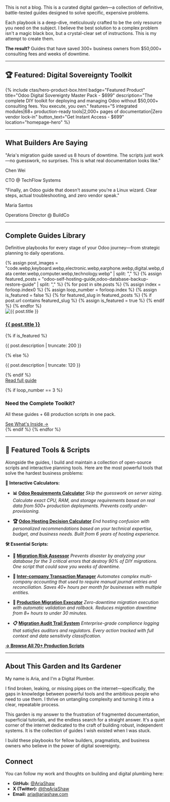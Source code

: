 This is not a blog. This is a curated digital garden—a collection of definitive, battle-tested guides designed to solve specific, expensive problems.

Each playbook is a deep-dive, meticulously crafted to be the only resource you need on the subject. I believe the best solution to a complex problem isn't a magic black box, but a crystal-clear set of instructions. This is my attempt to create them.

**The result?** Guides that have saved 300+ business owners from $50,000+ consulting fees and weeks of downtime.

---

## 🏆 Featured: Digital Sovereignty Toolkit

{% include ctas/hero-product-box.html
   badge="Featured Product"
   title="Odoo Digital Sovereignty Master Pack - $699"
   description="The complete DIY toolkit for deploying and managing Odoo without $50,000+ consulting fees. You execute, you own."
   features="5 integrated modules|68+ production-ready tools|2,000+ pages of documentation|Zero vendor lock-in"
   button_text="Get Instant Access - $699"
   location="homepage-hero"
%}

---

## What Builders Are Saying

<div class="testimonials-section">
  <div class="testimonials-container">
    <div class="testimonials-grid">
      <div class="testimonial-card">
        <p class="testimonial-quote">"Aria's migration guide saved us 8 hours of downtime. The scripts just work—no guesswork, no surprises. This is what real documentation looks like."</p>
        <p class="testimonial-author">Chen Wei</p>
        <p class="testimonial-role">CTO @ TechFlow Systems</p>
      </div>
      <div class="testimonial-card">
        <p class="testimonial-quote">"Finally, an Odoo guide that doesn't assume you're a Linux wizard. Clear steps, actual troubleshooting, and zero vendor speak."</p>
        <p class="testimonial-author">Maria Santos</p>
        <p class="testimonial-role">Operations Director @ BuildCo</p>
      </div>
    </div>
  </div>
</div>

---

## Complete Guides Library

Definitive playbooks for every stage of your Odoo journey—from strategic planning to daily operations.

<div class="posts-grid-section">
<div class="posts-grid">
{% assign post_images = "code.webp,keyboard.webp,electronic.webp,earphone.webp,digital.webp,data center.webp,computer.webp,technology.webp" | split: "," %}
{% assign featured_posts = "odoo-self-hosting-guide,odoo-database-backup-restore-guide" | split: "," %}
{% for post in site.posts %}
  {% assign index = forloop.index0 %}
  {% assign loop_number = forloop.index %}
  {% assign is_featured = false %}
  {% for featured_slug in featured_posts %}
    {% if post.url contains featured_slug %}
      {% assign is_featured = true %}
    {% endif %}
  {% endfor %}
  <article class="post-card{% if is_featured %} featured{% endif %}">
    <img src="/assets/images/{{ post_images[index] }}" alt="{{ post.title }}" class="post-card-image" loading="lazy">
    <div class="post-card-content">
      <h3 class="post-card-title">
        <a href="{{ post.url | relative_url }}">{{ post.title }}</a>
      </h3>
      {% if is_featured %}
        <p class="post-card-description">{{ post.description | truncate: 200 }}</p>
      {% else %}
        <p class="post-card-description">{{ post.description | truncate: 120 }}</p>
      {% endif %}
      <div class="post-card-footer">
        <a href="{{ post.url | relative_url }}" class="post-card-readmore">Read full guide</a>
      </div>
    </div>
  </article>

  {% if loop_number == 3 %}
  <div class="grid-cta-card">
    <h3 class="grid-cta-title">Need the Complete Toolkit?</h3>
    <p class="grid-cta-description">All these guides + 68 production scripts in one pack.</p>
    <a href="https://ariashaw.gumroad.com/l/odoo-digital-sovereignty" class="grid-cta-button">See What's Inside →</a>
  </div>
  {% endif %}
{% endfor %}
</div>
</div>

---

## 🧰 Featured Tools & Scripts

Alongside the guides, I build and maintain a collection of open-source scripts and interactive planning tools. Here are the most powerful tools that solve the hardest business problems:

**🧮 Interactive Calculators:**

* **📊 [Odoo Requirements Calculator](/toolkit/odoo-requirements-calculator/)**
    *Skip the guesswork on server sizing. Calculate exact CPU, RAM, and storage requirements based on real data from 500+ production deployments. Prevents costly under-provisioning.*

* **🏆 [Odoo Hosting Decision Calculator](/toolkit/odoo-hosting-calculator/)**
    *End hosting confusion with personalized recommendations based on your technical expertise, budget, and business needs. Built from 6 years of hosting experience.*

**🛠️ Essential Scripts:**

* **🚨 [Migration Risk Assessor](/scripts/migration_assessment.sh)**
    *Prevents disaster by analyzing your database for the 3 critical errors that destroy 90% of DIY migrations. One script that could save you weeks of downtime.*

* **💼 [Inter-company Transaction Manager](/scripts/intercompany_transaction_manager.py)**
    *Automates complex multi-company accounting that used to require manual journal entries and reconciliation. Saves 40+ hours per month for businesses with multiple entities.*

* **🚀 [Production Migration Executor](/scripts/production_migration.sh)**
    *Zero-downtime migration execution with automatic validation and rollback. Reduces migration downtime from 8+ hours to under 30 minutes.*

* **📋 [Migration Audit Trail System](/scripts/migration_audit_trail.py)**
    *Enterprise-grade compliance logging that satisfies auditors and regulators. Every action tracked with full context and data sensitivity classification.*

**[→ Browse All 70+ Production Scripts](/scripts/)**

---

## About This Garden and Its Gardener

My name is Aria, and I'm a Digital Plumber.

I find broken, leaking, or missing pipes on the internet—specifically, the gaps in knowledge between powerful tools and the ambitious people who need to use them. I thrive on untangling complexity and turning it into a clear, repeatable process.

This garden is my answer to the frustration of fragmented documentation, superficial tutorials, and the endless search for a straight answer. It's a quiet corner of the internet dedicated to the craft of building robust, independent systems. It is the collection of guides I wish existed when I was stuck.

I build these playbooks for fellow builders, pragmatists, and business owners who believe in the power of digital sovereignty.

## Connect

You can follow my work and thoughts on building and digital plumbing here:

* **GitHub:** [@AriaShaw](https://github.com/AriaShaw)
* **X (Twitter):** [@theAriaShaw](https://x.com/theAriaShaw)
* **Email:** [aria@ariashaw.com](mailto:aria@ariashaw.com)